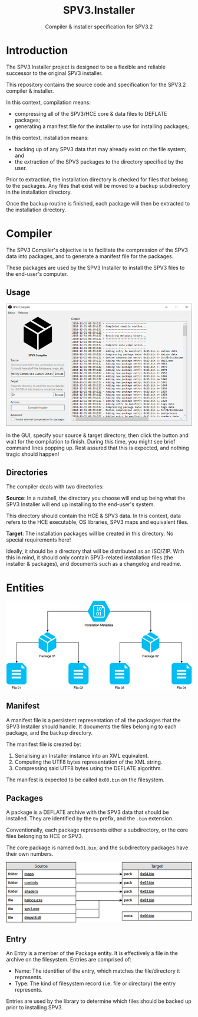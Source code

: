 <html>
    <h1 align="center">
        SPV3.Installer
    </h1>
    <p align="center">
        Compiler & installer specification for SPV3.2
    </p>
</html>

# Introduction

The SPV3.Installer project is designed to be a flexible and reliable successor
to the original SPV3 installer.

This repository contains the source code and specification for the SPV3.2
compiler & installer.

In this context, compilation means:

- compressing all of the SPV3/HCE core & data files to DEFLATE packages;
- generating a manifest file for the installer to use for installing packages;

In this context, installation means:

- backing up of any SPV3 data that may already exist on the file system; and
- the extraction of the SPV3 packages to the directory specified by the user.

Prior to extraction, the installation directory is checked for files that belong
to the packages. Any files that exist will be moved to a backup subdirectory in
the installation directory.

Once the backup routine is finished, each package will then be extracted to the
installation directory.

# Compiler

The SPV3 Compiler's objective is to facilitate the compression of the SPV3 data
into packages, and to generate a manifest file for the packages.

These packages are used by the SPV3 Installer to install the SPV3 files to the
end-user's computer.

## Usage

![compiler-gui](doc/screenshots/compiler-gui.png)

In the GUI, specify your source & target directory, then click the button and
wait for the compilation to finish. During this time, you might see brief
command lines popping up. Rest assured that this is expected, and nothing tragic
should happen!

## Directories

The compiler deals with two directories:

**Source**: In a nutshell, the directory you choose will end up being what the
SPV3 Installer will end up installing to the end-user's system.
  
This directory should contain the HCE & SPV3 data. In this context, data refers
to the HCE executable, OS libraries, SPV3 maps and equivalent files.
          
**Target**: The installation packages will be created in this directory. No
special requirements here!

Ideally, it should be a directory that will be distributed as an ISO/ZIP. With
this in mind, it should only contain SPV3-related installation files (the
installer & packages), and documents such as a changelog and readme.

# Entities

![hierarchy](doc/diagrams/hierarchy.png)

## Manifest

A manifest file is a persistent representation of all the packages that the SPV3
Installer should handle. It documents the files belonging to each package, and
the backup directory.

The manifest file is created by:

1. Serialising an Installer instance into an XML equivalent.
2. Computing the UTF8 bytes representation of the XML string.
3. Compressing said UTF8 bytes using the DEFLATE algorithm.

The manifest is expected to be called `0x00.bin` on the filesystem.

## Packages

A package is a DEFLATE archive with the SPV3 data that should be installed. They
are identified by the `0x` prefix, and the `.bin` extension. 

Conventionally, each package represents either a subdirectory, or the core files
belonging to HCE or SPV3.

The core package is named `0x01.bin`, and the subdirectory packages have their
own numbers. 

![packages](doc/diagrams/packages.png)

## Entry

An Entry is a member of the Package entity. It is effectively a file in the
archive on the filesystem. Entries are comprised of:

- Name: The identifier of the entry, which matches the file/directory it
  represents.
- Type: The kind of filesystem record (i.e. file or directory) the entry
  represents.

Entries are used by the  library to determine which files should be backed up
prior to installing SPV3.